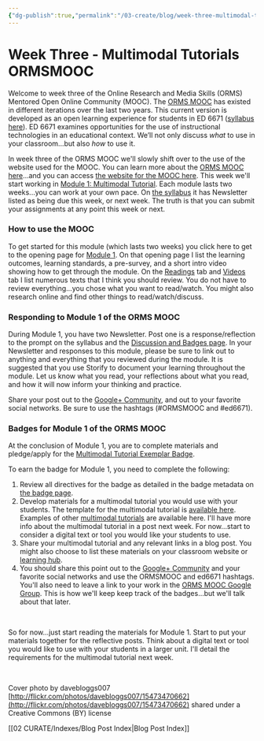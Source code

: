 ```yaml
---
{"dg-publish":true,"permalink":"/03-create/blog/week-three-multimodal-tutorials-ormsmooc/","title":"Week Three - Multimodal Tutorials #ORMSMOOC","tags":["orms","multimodal","tutorials"]}
---
```


# Week Three - Multimodal Tutorials ORMSMOOC

Welcome to week three of the Online Research and Media Skills (ORMS) Mentored Open Online Community (MOOC). The [ORMS MOOC](http://wiobyrne.com/join-the-orms-mooc/) has existed in different iterations over the last two years. This current version is developed as an open learning experience for students in ED 6671 ([syllabus here](https://docs.google.com/document/d/18rvWMAKhnbKiSgOalGLXsE1TrBpO62mhvQXV1OeU9SY/edit?usp=sharing)). ED 6671 examines opportunities for the use of instructional technologies in an educational context. We’ll not only discuss _what_ to use in your classroom…but also _how_ to use it.

In week three of the ORMS MOOC we'll slowly shift over to the use of the website used for the MOOC. You can learn more about the [ORMS MOOC here](http://wiobyrne.com/join-the-orms-mooc/)...and you can access [the website for the MOOC here](https://sites.google.com/site/ormsmodel/). This week we'll start working in [Module 1: Multimodal Tutorial](https://sites.google.com/site/ormsmodel/modules/module-1). Each module lasts two weeks...you can work at your own pace. On [the syllabus](https://docs.google.com/document/d/18rvWMAKhnbKiSgOalGLXsE1TrBpO62mhvQXV1OeU9SY/edit) it has Newsletter listed as being due this week, or next week. The truth is that you can submit your assignments at any point this week or next.

### How to use the MOOC

To get started for this module (which lasts two weeks) you click here to get to the opening page for [Module 1](https://sites.google.com/site/ormsmodel/modules/module-1). On that opening page I list the learning outcomes, learning standards, a pre-survey, and a short intro video showing how to get through the module. On the [Readings](https://sites.google.com/site/ormsmodel/modules/module-1/readings) tab and [Videos](https://sites.google.com/site/ormsmodel/modules/module-1/video-gallery) tab I list numerous texts that I think you should review. You do not have to review everything...you chose what you want to read/watch. You might also research online and find other things to read/watch/discuss.

### Responding to Module 1 of the ORMS MOOC

During Module 1, you have two Newsletter. Post one is a response/reflection to the prompt on the syllabus and the [Discussion and Badges page](https://sites.google.com/site/ormsmodel/modules/module-1/discussions). In your Newsletter and responses to this module, please be sure to link out to anything and everything that you reviewed during the module. It is suggested that you use Storify to document your learning throughout the module. Let us know what you read, your reflections about what you read, and how it will now inform your thinking and practice.

Share your post out to the [Google+ Community](https://plus.google.com/communities/109374663190019101967), and out to your favorite social networks. Be sure to use the hashtags (#ORMSMOOC and #ed6671).

### Badges for Module 1 of the ORMS MOOC

At the conclusion of Module 1, you are to complete materials and pledge/apply for the [Multimodal Tutorial Exemplar Badge](https://badges.mozilla.org/en-US/badges/badge/Multimodal-Tutorial-Exemplar-Badge).

To earn the badge for Module 1, you need to complete the following:

1. Review all directives for the badge as detailed in the badge metadata on [the badge page](https://badges.mozilla.org/en-US/badges/badge/Multimodal-Tutorial-Exemplar-Badge).
2. Develop materials for a multimodal tutorial you would use with your students. The template for the multimodal tutorial is [available here](https://sites.google.com/site/textsandtools/techtutorialtemplate). Examples of other [multimodal tutorials](https://sites.google.com/site/textsandtools/techtutorials) are available here. I'll have more info about the multimodal tutorial in a post next week. For now...start to consider a digital text or tool you would like your students to use.
3. Share your multimodal tutorial and any relevant links in a blog post. You might also choose to list these materials on your classroom website or [learning hub](http://wiobyrne.com/building-your-hub/).
4. You should share this point out to the [Google+ Community](https://plus.google.com/communities/109374663190019101967?utm_source=chrome_ntp_icon&utm_medium=chrome_app&utm_campaign=chrome) and your favorite social networks and use the ORMSMOOC and ed6671 hashtags. You'll also need to leave a link to your work in the [ORMS MOOC Google Group](https://groups.google.com/forum/#!forum/ormsclass). This is how we'll keep keep track of the badges...but we'll talk about that later.

 

So for now...just start reading the materials for Module 1. Start to put your materials together for the reflective posts. Think about a digital text or tool you would like to use with your students in a larger unit. I'll detail the requirements for the multimodal tutorial next week.

 

Cover photo by davebloggs007 [http://flickr.com/photos/davebloggs007/15473470662](http://flickr.com/photos/davebloggs007/15473470662) shared under a Creative Commons (BY) license

[[02 CURATE/Indexes/Blog Post Index\|Blog Post Index]]